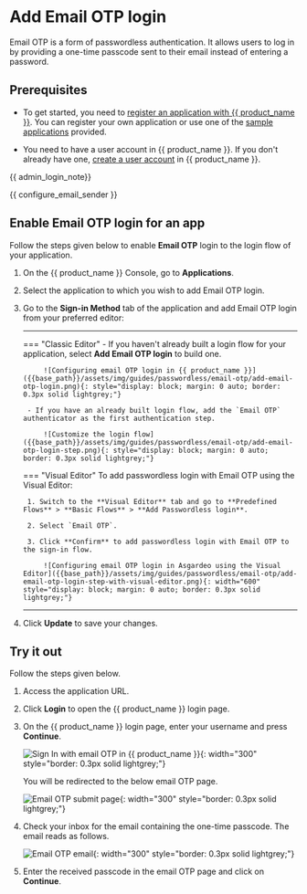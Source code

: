 # Add Email OTP login

Email OTP is a form of passwordless authentication. It allows users to log in by providing a one-time passcode sent to their email instead of entering a password.

## Prerequisites
- To get started, you need to [register an application with {{ product_name }}]({{base_path}}/guides/applications/). You can register your own application or use one of the [sample applications]({{base_path}}/get-started/try-samples/) provided.

- You need to have a user account in {{ product_name }}. If you don't already have one, [create a user account]({{base_path}}/guides/users/manage-users/#onboard-a-user) in {{ product_name }}.

{{ admin_login_note}}

{{ configure_email_sender }}

## Enable Email OTP login for an app

Follow the steps given below to enable **Email OTP** login to the login flow of your application.

1. On the {{ product_name }} Console, go to **Applications**.

2. Select the application to which you wish to add Email OTP login.

3. Go to the **Sign-in Method** tab of the application and add Email OTP login from your preferred editor:

    ---
    === "Classic Editor"
        - If you haven't already built a login flow for your application, select **Add Email OTP login** to build one.

            ![Configuring email OTP login in {{ product_name }}]({{base_path}}/assets/img/guides/passwordless/email-otp/add-email-otp-login.png){: style="display: block; margin: 0 auto; border: 0.3px solid lightgrey;"}

        - If you have an already built login flow, add the `Email OTP` authenticator as the first authentication step.
        
            ![Customize the login flow]({{base_path}}/assets/img/guides/passwordless/email-otp/add-email-otp-login-step.png){: style="display: block; margin: 0 auto; border: 0.3px solid lightgrey;"}

    === "Visual Editor"
        To add passwordless login with Email OTP using the Visual Editor:

        1. Switch to the **Visual Editor** tab and go to **Predefined Flows** > **Basic Flows** > **Add Passwordless login**.

        2. Select `Email OTP`.

        3. Click **Confirm** to add passwordless login with Email OTP to the sign-in flow.

            ![Configuring email OTP login in Asgardeo using the Visual Editor]({{base_path}}/assets/img/guides/passwordless/email-otp/add-email-otp-login-step-with-visual-editor.png){: width="600" style="display: block; margin: 0 auto; border: 0.3px solid lightgrey;"}

    ---

4. Click **Update** to save your changes.

## Try it out

Follow the steps given below.

1. Access the application URL.
2. Click **Login** to open the {{ product_name }} login page.
3. On the {{ product_name }} login page, enter your username and press **Continue**.

    ![Sign In with email OTP in {{ product_name }}]({{base_path}}/assets/img/guides/passwordless/email-otp/email-otp-login-page.png){: width="300" style="border: 0.3px solid lightgrey;"}

    You will be redirected to the below email OTP page.

    ![Email OTP submit page]({{base_path}}/assets/img/guides/passwordless/email-otp/email-otp-submit-page.png){: width="300" style="border: 0.3px solid lightgrey;"}

4. Check your inbox for the email containing the one-time passcode. The email reads as follows.

    ![Email OTP email]({{base_path}}/assets/img/guides/passwordless/email-otp/email-otp-email.png){: width="300" style="border: 0.3px solid lightgrey;"}

5. Enter the received passcode in the email OTP page and click on **Continue**.
